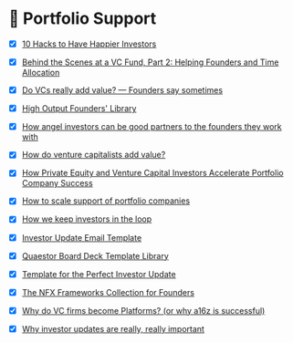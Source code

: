# 🤝 Portfolio Support

* [x] [10 Hacks to Have Happier Investors](https://www.saastr.com/10-hacks-to-have-happier-investors)
* [x] [Behind the Scenes at a VC Fund, Part 2: Helping Founders and Time Allocation](https://www.codingvc.com/behind-the-scenes-at-a-vc-fund-part-2-helping-founders-and-time-allocation/)
* [x] [Do VCs really add value? — Founders say sometimes](https://hackernoon.com/do-vcs-really-add-value-founders-say-sometimes-f27bb956eb8c)
* [x] [High Output Founders' Library](https://www.notion.so/High-Output-Founders-Library-48742928f9f149b8a777e11a1409ce0a)
* [x] [How angel investors can be good partners to the founders they work with](https://twitter.com/CatchKristen/status/1316467983745781766)
* [x] [How do venture capitalists add value?](https://medium.com/venture-capital-research/how-do-venture-capitalists-add-value-4a8e059efc56)
* [x] [How Private Equity and Venture Capital Investors Accelerate Portfolio Company Success](https://teten.com/speaker/vc-consulting/)
* [x] [How to scale support of portfolio companies](https://teten.com/blog/2017/07/25/scale-support-portfolio-companies/)
* [x] [How we keep investors in the loop](https://about.gitlab.com/blog/2018/10/17/how-we-keep-investors-in-the-loop/)
* [x] [Investor Update Email Template](https://www.codingvc.com/investor-update-email-template)
* [x] [Quaestor Board Deck Template Library](https://quaestor.com/board-deck-templates/)
* [x] [Template for the Perfect Investor Update](https://openviewpartners.com/blog/investor-update-template/#.XyH9Xi2ZNQI)
* [x] [The NFX Frameworks Collection for Founders](https://www.nfx.com/post/frameworks/)
* [x] [Why do VC firms become Platforms? \(or why a16z is successful\)](https://medium.com/startup-grind/why-do-vc-firms-become-platforms-or-why-a16z-is-so-successful-be12b2d7ce2e)
* [x] [Why investor updates are really, really important](https://calacanis.com/2015/01/23/why-investor-updates-are-really-really-important/)

